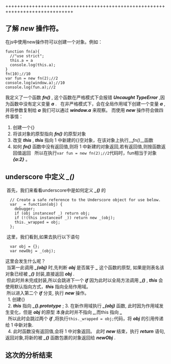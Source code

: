 +++++++++++++++++++++++++++++++++++++++++++++++++++++++++++++++++++++++++++++  
## 了解 **_new_**  操作符。  
在js中使用new操作符可以创建一个对象。例如：  
```
function fn(a){
  //"use strict";
  this.a = a
  console.log(this.a);
}
fn(10);//10
var fun = new fn(2);//2
console.log(window.a);//10
console.log(fun.a);//2
```
我定义了一个函数 __*fn()*__ , 这个函数在严格模式下会报错 __*Uncaught TypeError*__ ,因为函数中没有定义变量 __*a*__ .  
在非严格模式下，会在全局作用域下创建一个变量 __*a*__ ,并将参数复制给 __*a*__ 我们可以通过 __*window.a*__ 来观察。
而使用 __*new*__  操作符会做四件事情：  
  1. 创建一个{}  
  2. 将该对象的原型指向 __*fn()*__ 的原型对象  
  3. 改变 __*this*__ , __*this*__ 指向 1 中新建的{}空对象，在该对象上执行__*fn()*__函数  
  4. 如何 __*fn()*__ 函数中没有返回值,则将 1 中新建的对象返回,若有返回值,则按函数返回值返回  
所以在执行``` var fun = new fn(2);//2 ```代码时，fun相当于对象 __*{a:2}*__ 。

## underscore 中定义 *\_()*
  首先，我们来看看underscore中是如何定义 __*\_()*__ 的  
```
  // Create a safe reference to the Underscore object for use below.
  var _ = function(obj) {
    debugger;
    if (obj instanceof _) return obj;
    if (!(this instanceof _)) return new _(obj);
    this._wrapped = obj;
  };
```
  这里，我们看到,如果去执行以下语句
```
  var obj = {};
  var newObj = _(obj);
```  
  这里会发生什么呢？  
  当第一此调用 __*\_(obj)*__ 时,先判断 __*obj*__ 是否属于 __*\_*__ 这个函数的原型, 如果是则表名该对象已经被 __*\_()*__ 封装,直接返回 __*obj*__ .  
  但此时并未完成封装,所以会跳进下一个 __*if*__ 因为此时以全局方法调用 __*\_()*__ , __*this*__ 会使用默认指向方式，__*this*__ 指向全局作用域。  
  所以进入第二个 __*if*__ 分支, 执行 __*new*__  操作。  
   1. 创建{}  
   2. __*this*__ 指向 __*\_().prototype*__ ; 
   3. 在新作用域执行 __*\_(obj)*__ 函数, 此时因为作用域发生变化，但是 __*obj*__ 的原型 本身此时并不指向 __*\_*__,而this 指向 __*\_*__  
   所以此时会跳过两个 __*if*__ ,将执行```this._wrapped = obj;```代码，将 __*obj*__ 的引用传递给 1 中新对象.  
   4. 此时函数没有返回值,会将 1 中对象返回。 此时 __*new*__ 结束，执行 __*return*__ 语句,返回对象,将新的被 __*\_()*__ 函数包裹的对象返回给 __*newObj*__ .  
## 这次的分析结束
